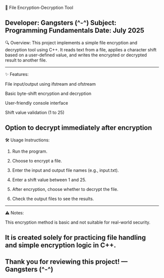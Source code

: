 📄 File Encryption-Decryption Tool

Developer: Gangsters (^-^)
Subject: Programming Fundamentals
Date: July 2025
---
🔍 Overview:
This project implements a simple file encryption and decryption tool using C++.
It reads text from a file, applies a character shift based on a user-defined value,
and writes the encrypted or decrypted result to another file.

---
✨ Features:

File input/output using ifstream and ofstream

Basic byte-shift encryption and decryption

User-friendly console interface

Shift value validation (1 to 25)

Option to decrypt immediately after encryption
---

🛠 Usage Instructions:

1. Run the program.

2. Choose to encrypt a file.

3. Enter the input and output file names (e.g., input.txt).

4. Enter a shift value between 1 and 25.

5. After encryption, choose whether to decrypt the file.

6. Check the output files to see the results.
---
⚠ Notes:

This encryption method is basic and not suitable for real-world security.

It is created solely for practicing file handling and simple encryption logic in C++.
---

Thank you for reviewing this project!
— Gangsters (^-^)
---
